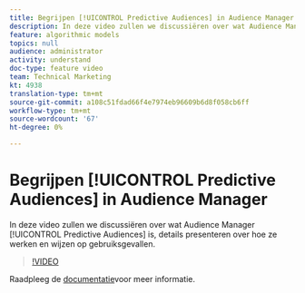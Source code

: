 ```yaml
---
title: Begrijpen [!UICONTROL Predictive Audiences] in Audience Manager
description: In deze video zullen we discussiëren over wat Audience Manager [!UICONTROL Predictive Audiences] is, details presenteren over hoe ze werken en wijzen op gebruiksgevallen.
feature: algorithmic models
topics: null
audience: administrator
activity: understand
doc-type: feature video
team: Technical Marketing
kt: 4938
translation-type: tm+mt
source-git-commit: a108c51fdad66f4e7974eb96609b6d8f058cb6ff
workflow-type: tm+mt
source-wordcount: '67'
ht-degree: 0%

---
```



# Begrijpen [!UICONTROL Predictive Audiences] in Audience Manager

In deze video zullen we discussiëren over wat Audience Manager [!UICONTROL Predictive Audiences] is, details presenteren over hoe ze werken en wijzen op gebruiksgevallen.

>[!VIDEO](https://video.tv.adobe.com/v/33629/?quality=12)

Raadpleeg de [documentatie](https://docs.adobe.com/content/help/en/audience-manager/user-guide/features/algorithmic-models/predictive-audiences/predictive-audiences.html)voor meer informatie.
